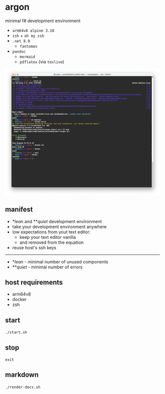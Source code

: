# argon

minimal f# development environment

* `arm64v8 alpine 3.18`
* `zsh` + `oh my zsh`
* `.net 8.0`
  * `fantomas`
* `pandoc`
  * `mermaid`
  * `pdflatex` (via `texlive`)

![](./img/demo.png)

## manifest

* \**lean* and \*\**quiet* development environment
* take your development environment anywhere
* low expectations from yout text editor:
  * keep your text editor vanilla
  * and removed from the equation
* reuse host's ssh keys

---

* \**lean* - minimal number of unused components
* \*\**quiet* - minimal number of errors

## host requirements

* arm64v8
* docker
* zsh

## start

`./start.sh`

## stop

`exit`

## markdown

`./render-docs.sh`